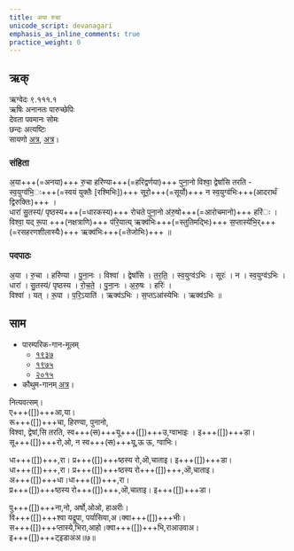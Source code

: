 ```yaml
---
title: अया रुचा
unicode_script: devanagari
emphasis_as_inline_comments: true
practice_weight: 0
---
```


## ऋक्
ऋग्वेदः  ९.१११.१  
ऋषिः  अनानतः पारुच्छेपिः  
देवता  पवमानः सोमः  
छन्दः  अत्यष्टिः  
सायणो [अत्र](http://192.155.224.66/stage/rigveda-samhita/describe/rikMandala/009.111.001), [अत्र](https://archive.org/details/SamaVedaSanhitaWithSayanabhashyaVolume1SatyavrataSamasrami1874bis_201804/page/n987)।

### संहिता

अ॒या+++(=अनया)+++ रु॒चा हरि॑ण्या+++(=हरिद्वर्णया)+++ पुना॒नो विश्वा॒ द्वेषां॑सि तरति - स्व॒युग्व॑भि॒ः+++(=स्वयं युक्तैः [रश्मिभिः])+++ सूरो॒+++(=सूर्यो)+++ न स्व॒युग्व॑भिः+++(आदरार्थं द्विरुक्तिः)+++ ।  
धारा॑ सु॒तस्य॑/ पृष्ठस्य+++(=धारकस्य)+++ रोचते पुना॒नो अ॑रु॒षो+++(=आरोचमानो)+++ हरि॑ः ।  
विश्वा॒ यद् रू॒पा +++(नक्षत्राणि)+++ प॑रि॒यात्य् ऋक्व॑भिः+++(=स्तुतिमद्भिः)+++ स॒प्तास्ये॑भि॒र्+++(=रसहरणशीलास्यैः)+++ ऋक्व॑भिः+++(=तेजोभिः)+++ ॥

### पदपाठः

अ॒या । रु॒चा । हरि॑ण्या । पु॒ना॒नः । विश्वा॑ । द्वेषां॑सि । त॒र॒ति॒ । स्व॒युग्व॑ऽभिः । सूरः॑ । न । स्व॒युग्व॑ऽभिः ।  
धारा॑ । सु॒तस्य॑/ पृष्ठस्य । रो॒च॒ते॒ । पु॒ना॒नः । अ॒रु॒षः । हरिः॑ ।  
विश्वा॑ । यत् । रू॒पा । प॒रि॒ऽयाति॑ । ऋक्व॑ऽभिः । स॒प्तऽआ॑स्येभिः । ऋक्व॑ऽभिः ॥

## साम

- पारम्परिक-गान-मूलम् 
  - [१९३७](https://archive.org/stream/sAmaveda-jaiminIya-paravastu-paramparA-docs/sAmaveda-paravastu-1937#page/n55/mode/1up)
  - [१९७५](https://archive.org/stream/sAmaveda-jaiminIya-paravastu-paramparA-docs/sAmaveda-paravastu-1975#page/n51/mode/2up)
  - [२०१५](https://archive.org/stream/sAmaveda-jaiminIya-paravastu-paramparA-docs/proxaNa-sAmAni#page/n3/mode/2up)
- कौथुम-गानम् [अत्र](https://archive.org/details/SamaVedaSanhitaWithSayanabhashyaVolume1SatyavrataSamasrami1874bis_201804/page/n987)।

<div class="audioEmbed"  caption="रामानुजार्यः 1974 " src="https://archive
.org/download/jaiminIya-sAma-gAna-paravastu-tradition-rAmAnuja/ayA-ruchA.mp3"></div>
<div class="audioEmbed"  caption="गोपालार्यः 2015  " src="https://archive
.org/download/jaiminIya-sAma-gAna-paravastu-tradition-gopAla-2015/ayA-ruchA.mp3"></div>

नित्यवत्सम्।  
ए+++([])+++आ,या।  
रू+++([])+++चा, हिरण्या, पुनानो,  
विश्वा, द्वेषां,सि तरति, स्व+++(~~स~~)+++यू+++([])+++उ,ग्वाभाइः । इ+++([])+++डा।  
सू+++([])+++रो,ओ, न स्व+++(~~स~~)+++यू,ऊ ऊ, ग्वाभिः।

धा+++([])+++,रा। प्र+++([])+++ष्ठस्य रो,ऒ,चाताइ। इ+++([])+++डा।  
धा+++([])+++,रा। प्र+++([])+++ष्ठस्य रो+++([])+++,ऒ,चाताइ।  
अ+++([])+++धा।धा+++([])+++,रा।  
प्र+++([])+++ष्ठस्य रो+++([])+++,ऒ,चाताइ। इ+++([])+++डा।

पु+++([])+++ना,नो, अर्षो,ओओ, हाअरीः।  
वि+++([])+++श्वा यद्रूपा, पर्यासिया,अ।क्वा+++([])+++भीः।  
स+++([])+++प्तास्ये,भिरा,आहो।क्वा+++([])+++भि,राआउवाअ।  
इ+++([])+++ट्इडाअअ॥७॥

